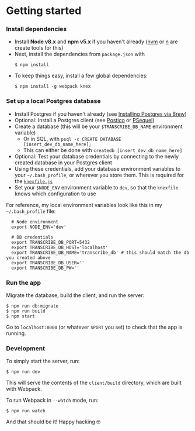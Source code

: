 # Getting started

### Install dependencies

- Install **Node v8.x** and **npm v5.x** if you haven't already ([nvm](https://github.com/creationix/nvm) or [n](https://github.com/tj/n) are create tools for this)
- Next, install the dependencies from `package.json` with
  ```
  $ npm install
  ```
- To keep things easy, install a few global dependencies:
  ```
  $ npm install -g webpack knex
  ```

### Set up a local Postgres database

- Install Postgres if you haven't already (see [Installing Postgres via Brew](https://gist.github.com/sgnl/609557ebacd3378f3b72))
- Optional: Install a Postgres client (see [Postico](https://eggerapps.at/postico/) or [PSequel](http://www.psequel.com/))
- Create a database (this will be your `$TRANSCRIBE_DB_NAME` environment variable)
  - Or in SQL, with `psql -c CREATE DATABASE [insert_dev_db_name_here];`
  - This can either be done with `createdb [insert_dev_db_name_here]`
- Optional: Test your database credentials by connecting to the newly created database in your Postgres client
- Using these credentials, add your database environment variables to your `~/.bash_profile`, or wherever you store them. This is required for the [`knexfile.js`](https://github.com/reichert621/kam/blob/master/server/db/knexfile.js)
- Set your `$NODE_ENV` environment variable to `dev`, so that the `knexfile` knows which configuration to use

For reference, my local environment variables look like this in my `~/.bash_profile` file:

```
  # Node environment
  export NODE_ENV='dev'

  # DB credentials
  export TRANSCRIBE_DB_PORT=5432
  export TRANSCRIBE_DB_HOST='localhost'
  export TRANSCRIBE_DB_NAME='transcribe_db' # this should match the db you created above
  export TRANSCRIBE_DB_USER=''
  export TRANSCRIBE_DB_PW=''
```

### Run the app

Migrate the database, build the client, and run the server:

```
$ npm run db:migrate
$ npm run build
$ npm start
```

Go to `localhost:8000` (or whatever `$PORT` you set) to check that the app is running.

### Development

To simply start the server, run:

```
$ npm run dev
```

This will serve the contents of the `client/build` directory, which are built with Webpack.

To run Webpack in `--watch` mode, run:

```
$ npm run watch
```

And that should be it! Happy hacking 🤓
